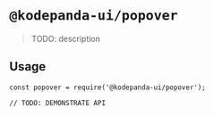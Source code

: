 # `@kodepanda-ui/popover`

> TODO: description

## Usage

```
const popover = require('@kodepanda-ui/popover');

// TODO: DEMONSTRATE API
```
